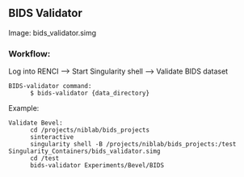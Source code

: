 ## BIDS Validator

Image: bids_validator.simg

### Workflow: <br>
Log into RENCI --> Start Singularity shell --> Validate BIDS dataset

    BIDS-validator command:
          $ bids-validator {data_directory}


Example:

    Validate Bevel:
          cd /projects/niblab/bids_projects
          sinteractive
          singularity shell -B /projects/niblab/bids_projects:/test Singularity_Containers/bids_validator.simg
          cd /test
          bids-validator Experiments/Bevel/BIDS
